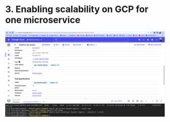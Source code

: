 # 3.  Enabling scalability on GCP for one microservice
![scalable-registry](./imgs/5.registry-scaled.png)
